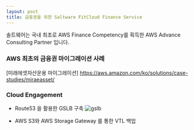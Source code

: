 ```yaml
---
layout: post
title: 금융권을 위한 Saltware FitCloud Finance Service
---
```


솔트웨어는 국내 최초로 AWS Finance Competency를 획득한 AWS Advance Consulting Partner 입니다.

### AWS 최초의 금융권 마이그레이션 사례
[미래에셋자산운용 마이그레이션] <https://aws.amazon.com/ko/solutions/case-studies/miraeasset/>


### Cloud Engagement 
- Route53 을 활용한 GSLB 구축
![gslb](https://user-images.githubusercontent.com/29446742/28563273-64b2c25c-7160-11e7-8e91-8fc25217bf59.png)

- AWS S3와 AWS Storage Gateway 를 통한 VTL 백업
